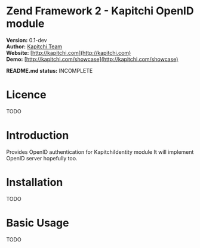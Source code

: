 Zend Framework 2 - Kapitchi OpenID module
==============================================

__Version:__ 0.1-dev  
__Author:__  [Kapitchi Team](http://kapitchi.com/team)  
__Website:__ [http://kapitchi.com](http://kapitchi.com)  
__Demo:__    [http://kapitchi.com/showcase](http://kapitchi.com/showcase)  

__README.md status:__ INCOMPLETE  

Licence
=======

TODO


Introduction
============

Provides OpenID authentication for KapitchiIdentity module
It will implement OpenID server hopefully too.


Installation
============

TODO

Basic Usage
===========

TODO


